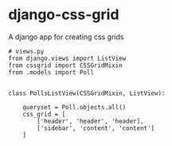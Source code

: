 # django-css-grid
A django app for creating css grids

    # views.py
    from django.views import ListView
    from cssgrid import CSSGridMixin
    from .models import Poll
    
    
    class PollsListView(CSSGridMixin, ListView):
        
        queryset = Poll.objects.all()
        css_grid = [
            ['header', 'header', 'header],
            ['sidebar', 'content', 'content']
        ]
        
